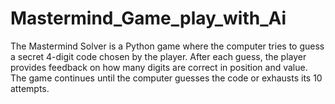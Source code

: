 # Mastermind_Game_play_with_Ai
 The Mastermind Solver is a Python game where the computer tries to guess a secret 4-digit code chosen by the player. After each guess, the player provides feedback on how many digits are correct in position and value. The game continues until the computer guesses the code or exhausts its 10 attempts.
